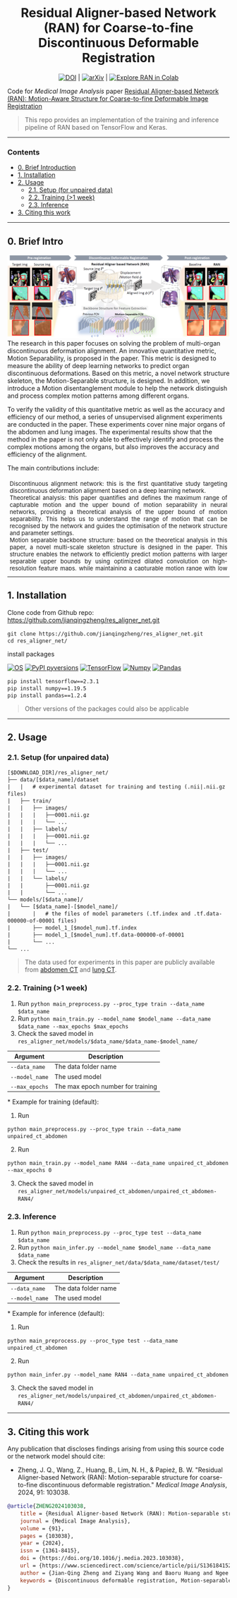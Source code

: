 <div align="center">
<h1> Residual Aligner-based Network (RAN) for Coarse-to-fine Discontinuous Deformable Registration </h1>

[![DOI](https://img.shields.io/badge/DOI-j.media.2023.103038-darkyellow)](https://doi.org/10.1016/j.media.2023.103038) \| 
[![arXiv](https://img.shields.io/badge/arXiv-2203.04290-b31b1b.svg)](https://arxiv.org/abs/2203.04290) \|
[![Explore RAN in Colab](https://colab.research.google.com/assets/colab-badge.svg)]()

</div>

Code for *Medical Image Analysis* paper [Residual Aligner-based Network (RAN): Motion-Aware Structure for Coarse-to-fine Deformable Image Registration](https://doi.org/10.1016/j.media.2023.103038)


> This repo provides an implementation of the training and inference pipeline of RAN based on TensorFlow and Keras. 

---
### Contents ###
- [0. Brief Introduction](#0-brief-intro)
- [1. Installation](#1-installation)
- [2. Usage](#2-usage)
  - [2.1. Setup (for unpaired data)](#22-setup-for-unpaired-data)
  - [2.2. Training (>1 week)](#22-training-1-week)
  - [2.3. Inference](#23-inference)
- [3. Citing this work](#3-citing-this-work)

---

## 0. Brief Intro ##

![header](supp/Graphic_abstract.png)
The research in this paper focuses on solving the problem of multi-organ discontinuous deformation alignment. An innovative quantitative metric, Motion Separability, is proposed in the paper. This metric is designed to measure the ability of deep learning networks to predict organ discontinuous deformations. Based on this metric, a novel network structure skeleton, the Motion-Separable structure, is designed. In addition, we introduce a Motion disentanglement module to help the network distinguish and process complex motion patterns among different organs.

To verify the validity of this quantitative metric as well as the accuracy and efficiency of our method, a series of unsupervised alignment experiments are conducted in the paper. These experiments cover nine major organs of the abdomen and lung images. The experimental results show that the method in the paper is not only able to effectively identify and process the complex motions among the organs, but also improves the accuracy and efficiency of the alignment.

The main contributions include:
<ul style="width: auto; height: 200px; overflow: auto; padding:0.4em; margin:0em; text-align:justify; font-size:small">
  <li> Discontinuous alignment network: this is the first quantitative study targeting discontinuous deformation alignment based on a deep learning network.
  </li>
  <li> Theoretical analysis: this paper quantifies and defines the maximum range of capturable motion and the upper bound of motion separability in neural networks, providing a theoretical analysis of the upper bound of motion separability. This helps us to understand the range of motion that can be recognised by the network and guides the optimisation of the network structure and parameter settings.   
  </li>
  <li> Motion separable backbone structure: based on the theoretical analysis in this paper, a novel multi-scale skeleton structure is designed in the paper. This structure enables the network to efficiently predict motion patterns with larger separable upper bounds by using optimized dilated convolution on high-resolution feature maps, while maintaining a capturable motion range with low computational complexity.
  </li>
  <li> Motion decoupling and refinement module: in addition, we propose a Residual Aligner module (RAM) that utilizes confidence levels and mechanisms based on semantic and contextual information to differentiate predicted displacements in different organs or regions. This means that our method can more accurately deal with specific movements in each region.
  </li>
  <li> Accurate and Efficient Registration Results: The above-proposed components constitute a novel residual alignment network (RAN) that performs efficient, coarse-to-fine, unsupervised alignment of separable motions on publicly available lung and abdominal CT data, achieving higher accuracy and lower computational cost.
  </li>
</ul>

---
## 1. Installation ##

Clone code from Github repo: https://github.com/jianqingzheng/res_aligner_net.git
```shell
git clone https://github.com/jianqingzheng/res_aligner_net.git
cd res_aligner_net/
```

install packages

[![OS](https://img.shields.io/badge/OS-Windows%7CLinux-darkblue)]()
[![PyPI pyversions](https://img.shields.io/badge/Python-3.8-blue)](https://pypi.python.org/pypi/ansicolortags/)
[![TensorFlow](https://img.shields.io/badge/TensorFlow-2.3.1-lightblue)](www.tensorflow.org)
[![Numpy](https://img.shields.io/badge/Numpy-1.21.4-lightblue)](https://numpy.org)
[![Pandas](https://img.shields.io/badge/Pandas-1.2.4-lightblue)](https://pandas.pydata.org/)

```shell
pip install tensorflow==2.3.1
pip install numpy==1.19.5
pip install pandas==1.2.4
```

> Other versions of the packages could also be applicable

---
## 2. Usage ##

### 2.1. Setup (for unpaired data) ###
```
[$DOWNLOAD_DIR]/res_aligner_net/           
├── data/[$data_name]/dataset
|   |   # experimental dataset for training and testing (.nii|.nii.gz files)
|   ├── train/
|   |	├── images/
|   |   |   ├──0001.nii.gz
|   |   |   └── ...
|   |	├── labels/
|   |   |   ├──0001.nii.gz
|   |   |   └── ...
|   ├── test/
|   |	├── images/
|   |   |   ├──0001.nii.gz
|   |   |   └── ...
|   |	└── labels/
|   |       ├──0001.nii.gz
|   |       └── ...
└── models/[$data_name]/
|   └── [$data_name]-[$model_name]/
|       |   # the files of model parameters (.tf.index and .tf.data-000000-of-00001 files)
|       ├── model_1_[$model_num].tf.index
|       ├── model_1_[$model_num].tf.data-000000-of-00001
|       └── ...
└── ...
```
> The data used for experiments in this paper are publicly available from [abdomen CT](https://github.com/ucl-candi/datasets_deepreg_demo/archive/abdct.zip) and [lung CT](https://zenodo.org/record/3835682).

### 2.2. Training (>1 week) ###

1. Run ```python main_preprocess.py --proc_type train --data_name $data_name```
2. Run ```python main_train.py --model_name $model_name --data_name $data_name --max_epochs $max_epochs```
3. Check the saved model in ```res_aligner_net/models/$data_name/$data_name-$model_name/```

<div align="center">
	
| Argument              | Description                                	|
| --------------------- | ----------------------------------------------|
| `--data_name` 	      | The data folder name                    |
| `--model_name`        | The used model                      	     	|
| `--max_epochs`        | The max epoch number for training 	     	|

</div>

\* Example for training (default):

1. Run
```shell
python main_preprocess.py --proc_type train --data_name unpaired_ct_abdomen
```
2. Run
```shell
python main_train.py --model_name RAN4 --data_name unpaired_ct_abdomen --max_epochs 0
```
3. Check the saved model in ```res_aligner_net/models/unpaired_ct_abdomen/unpaired_ct_abdomen-RAN4/```



### 2.3. Inference ###
1. Run ```python main_preprocess.py --proc_type test --data_name $data_name```
2. Run ```python main_infer.py --model_name $model_name --data_name $data_name```
3. Check the results in ```res_aligner_net/data/$data_name/dataset/test/```

<div align="center">

| Argument              | Description                                	|
| --------------------- | ----------------------------------------------|
| `--data_name` 	| The data folder name                       	|
| `--model_name`        | The used model                      	     	|

</div>

\* Example for inference (default):

1. Run
```shell
python main_preprocess.py --proc_type test --data_name unpaired_ct_abdomen
```
2. Run
```shell
python main_infer.py --model_name RAN4 --data_name unpaired_ct_abdomen
```
3. Check the saved model in ```res_aligner_net/models/unpaired_ct_abdomen/unpaired_ct_abdomen-RAN4/```


---

## 3. Citing this work

Any publication that discloses findings arising from using this source code or the network model should cite:
- Zheng, J. Q., Wang, Z., Huang, B., Lim, N. H., & Papież, B. W. "Residual Aligner-based Network (RAN): Motion-separable structure for coarse-to-fine discontinuous deformable registration." *Medical Image Analysis*, 2024, 91: 103038.
```bibtex
@article{ZHENG2024103038,
	title = {Residual Aligner-based Network (RAN): Motion-separable structure for coarse-to-fine discontinuous deformable registration},
	journal = {Medical Image Analysis},
	volume = {91},
	pages = {103038},
	year = {2024},
	issn = {1361-8415},
	doi = {https://doi.org/10.1016/j.media.2023.103038},
	url = {https://www.sciencedirect.com/science/article/pii/S1361841523002980},
	author = {Jian-Qing Zheng and Ziyang Wang and Baoru Huang and Ngee Han Lim and Bartłomiej W. Papież},
	keywords = {Discontinuous deformable registration, Motion-separable structure, Motion disentanglement, Coarse-to-fine registration},
}
```
